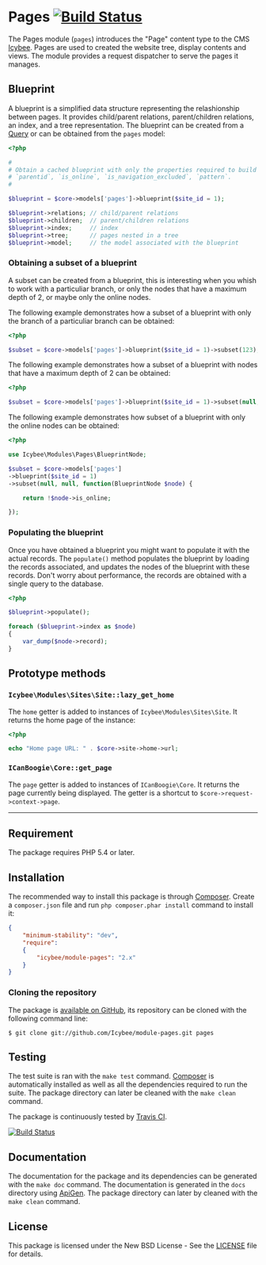 # Pages [![Build Status](https://travis-ci.org/Icybee/modules-pages.png?branch=2.0)](https://travis-ci.org/Icybee/modules-pages)

The Pages module (`pages`) introduces the "Page" content type to the CMS
[Icybee](http://icybee.org). Pages are used to created the website tree, display contents and
views. The module provides a request dispatcher to serve the pages it manages.





## Blueprint

A blueprint is a simplified data structure representing the relashionship between pages. It
provides child/parent relations, parent/children relations, an index, and a tree representation.
The blueprint can be created from a [Query][] or can be obtained from the `pages` model:

```php
<?php

#
# Obtain a cached blueprint with only the properties required to build the blueprint: `nid`,
# `parentid`, `is_online`, `is_navigation_excluded`, `pattern`.
#

$blueprint = $core->models['pages']->blueprint($site_id = 1);

$blueprint->relations; // child/parent relations
$blueprint->children;  // parent/children relations
$blueprint->index;     // index
$blueprint->tree;      // pages nested in a tree
$blueprint->model;     // the model associated with the blueprint
```





### Obtaining a subset of a blueprint

A subset can be created from a blueprint, this is interesting when you whish to work
with a particuliar branch, or only the nodes that have a maximum depth of 2, or maybe only the
online nodes.

The following example demonstrates how a subset of a blueprint with only the branch of
a particuliar branch can be obtained:

```php
<?php

$subset = $core->models['pages']->blueprint($site_id = 1)->subset(123);
```

The following example demonstrates how a subset of a blueprint with nodes that have
a maximum depth of 2 can be obtained:

```php
<?php

$subset = $core->models['pages']->blueprint($site_id = 1)->subset(null, 2);
```

The following example demonstrates how subset of a blueprint with only the online
nodes can be obtained:

```php
<?php

use Icybee\Modules\Pages\BlueprintNode;

$subset = $core->models['pages']
->blueprint($site_id = 1)
->subset(null, null, function(BlueprintNode $node) {

	return !$node->is_online;

});
```





### Populating the blueprint

Once you have obtained a blueprint you might want to populate it with the actual records. The
`populate()` method populates the blueprint by loading the records associated, and updates the
nodes of the blueprint with these records. Don't worry about performance, the records are obtained
with a single query to the database.

```php
<?php

$blueprint->populate();

foreach ($blueprint->index as $node)
{
	var_dump($node->record);
}
```





## Prototype methods





### `Icybee\Modules\Sites\Site::lazy_get_home`

The `home` getter is added to instances of `Icybee\Modules\Sites\Site`. It returns the home
page of the instance:

```php
<?php

echo "Home page URL: " . $core->site->home->url;
```





### `ICanBoogie\Core::get_page`

The `page` getter is added to instances of `ICanBoogie\Core`. It returns the page currently being
displayed. The getter is a shortcut to `$core->request->context->page`.





----------





## Requirement

The package requires PHP 5.4 or later.





## Installation

The recommended way to install this package is through [Composer](http://getcomposer.org/).
Create a `composer.json` file and run `php composer.phar install` command to install it:

```json
{
	"minimum-stability": "dev",
	"require":
	{
		"icybee/module-pages": "2.x"
	}
}
```





### Cloning the repository

The package is [available on GitHub](https://github.com/Icybee/module-pages), its repository can be
cloned with the following command line:

	$ git clone git://github.com/Icybee/module-pages.git pages





## Testing

The test suite is ran with the `make test` command. [Composer](http://getcomposer.org/) is
automatically installed as well as all the dependencies required to run the suite. The package
directory can later be cleaned with the `make clean` command.

The package is continuously tested by [Travis CI](http://about.travis-ci.org/).

[![Build Status](https://travis-ci.org/Icybee/modules-pages.png?branch=2.0)](https://travis-ci.org/Icybee/modules-pages)





## Documentation

The documentation for the package and its dependencies can be generated with the `make doc`
command. The documentation is generated in the `docs` directory using [ApiGen](http://apigen.org/).
The package directory can later by cleaned with the `make clean` command.





## License

This package is licensed under the New BSD License - See the [LICENSE](LICENSE) file for details.





[Query]: http://icanboogie.org/docs/class-ICanBoogie.ActiveRecord.Query.html